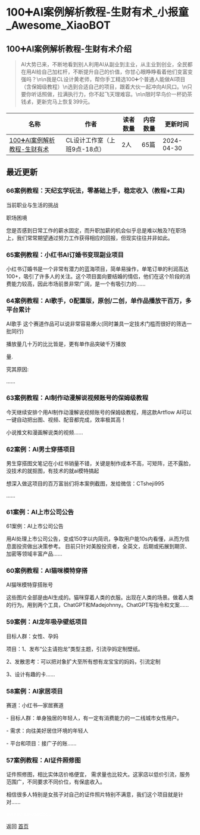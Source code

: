 # 100➕AI案例解析教程-生财有术_小报童_Awesome_XiaoBOT

## 100➕AI案例解析教程-生财有术介绍
> AI大势已来，不断地看到别人利用AI从副业到主业，从主业到创业，全民都在用AI给自己加杠杆，不断提升自己的价值，你甘心眼睁睁看着他们变富变强吗？\n\n我是CL设计黄老师，帮你手工精选100➕个普通人能做AI项目（含保姆级教程）\n选到合适自己的项目，跟着大伙一起冲向AI风口。\n只要你听话照做，拉满执行力，你不起飞天理难容。\n\n限时早鸟价一杯奶茶钱💰，更新完马上恢复399元。  
  


|名称|作者|读者数量|内容数量|更新时间|
|---|---|---|---|---|
|[100➕AI案例解析教程-生财有术](https://xiaobot.net/p/CTsheji995?refer=0b133df9-27dc-423b-8101-639049001c13)|CL设计工作室（上班9点-18点）|2人|65篇|2024-04-30|

## 最近更新
### 66案例教程：天纪玄学玩法，零基础上手，稳定收入（教程+工具)

当前职业与生活的挑战

职场困境

您是否感到日常工作的薪水固定，而升职加薪的机会似乎总是难以触及?在职场上，我们常常期望通过努力工作获得相应的回报，但现实往往并非如此。

### 65案例教程：小红书AI订婚书变现副业项目

小红书订婚书是一个非常有潜力的蓝海项目，简单易操作，单笔订单的利润高达100+，吸引了许多人的关注。这个项目面向要结婚的情侣，他们在这个阶段的消费能力较高，因此市场前景非常广阔，是一个有吸引力的......

### 64案例教程：AI歌手，0配置版，原创/二创，单作品播放干百万，多平台累计

AI歌手 这个赛道作品可以说非常容易爆火(同时兼具一定技术门槛而很好的筛选一批同行)

播放量几十万的比比皆是，更有单作品突破千万播放

量.

究其原因:

......

### 63案例教程：AI制作动漫解说视频账号的保姆级教程

今天继续安排个用AI制作动漫解说视频账号的保姆级教程，用这款Artflow AI可以一键自动把出图、视频、配音都完成，效率极其高！

小说推文和漫画解说类的视频......

### 62案例：AI男士穿搭项目

男生穿搭图文笔记在小红书销量不错，关键是制作成本不高，可矩阵，还不露脸，没技术的就抠图，有技术的就ai模特搞起

想深入做这项目的百万富翁们将本案例截图，发给微信：CTsheji995

......

### 61案例：AI上市公司公告

61案例：AI上市公司公告

用AI处理上市公司公告，变成150字以内简讯，争取用户能10s内看懂，从而为信息面投资做出决策参考。
目前只针对美股投资者，全英文，后期或拓展到期货、加密等领域丰富产品......

### 60案例教程：AI猫咪模特穿搭

AI猫咪模特穿搭账号

这些图片全部是由AI生成的。猫咪穿着人类的衣服。出现在人类的场景。做着人类的行为。用到两个工具，ChatGPT和Madejohnny。ChatGPT写指令和文案......

### 59案例：AI龙年吸孕壁纸项目

目标人群：女性、孕妈

项目：1、发布“公主请抱龙”类型主题，引流孕妈定制壁纸。

2、发散思考：可以把对象扩大至所有想有龙宝宝的妈妈，引流定制

3、设计有趣的卡......

### 58案例：AI家居项目

赛道：小红书—家居赛道

\- 目标人群：单身独居的年轻人，有一定有消费能力的一二线城市女性用户。

\- 需求：向往美好居住环境的年轻人

\- 平台和项目：接广子的账......

### 57案例教程：AI证件照修图

证件照修图，相比实体店价格便宜， 需求量也比较大。这家店以低价引流，服务范围广，不同要求不同价位，有保底收入。

相信很多人特别是女孩子对自己的证件照片特别不满意，我们这个项目就是针对......


<a href="https://github.com/Reno9527/awesome-xiaobot" style="color: white; text-decoration: none;">awesome-xiaobot</a>

返回 [首页](../README.md)
